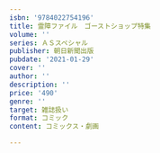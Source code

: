 ```yaml
---
isbn: '9784022754196'
title: 霊障ファイル　ゴーストショップ特集
volume: ''
series: ＡＳスペシャル
publisher: 朝日新聞出版
pubdate: '2021-01-29'
cover: ''
author: ''
description: ''
price: '490'
genre: ''
target: 雑誌扱い
format: コミック
content: コミックス・劇画

---
```

